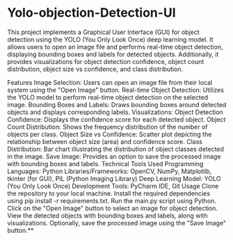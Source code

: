# Yolo-objection-Detection-UI
This project implements a Graphical User Interface (GUI) for object detection using the YOLO (You Only Look Once) deep learning model. It allows users to open an image file and performs real-time object detection, displaying bounding boxes and labels for detected objects. Additionally, it provides visualizations for object detection confidence, object count distribution, object size vs confidence, and class distribution.

Features
Image Selection: Users can open an image file from their local system using the "Open Image" button.
Real-time Object Detection: Utilizes the YOLO model to perform real-time object detection on the selected image.
Bounding Boxes and Labels: Draws bounding boxes around detected objects and displays corresponding labels.
Visualizations:
Object Detection Confidence: Displays the confidence score for each detected object.
Object Count Distribution: Shows the frequency distribution of the number of objects per class.
Object Size vs Confidence: Scatter plot depicting the relationship between object size (area) and confidence score.
Class Distribution: Bar chart illustrating the distribution of object classes detected in the image.
Save Image: Provides an option to save the processed image with bounding boxes and labels.
Technical Tools Used
Programming Languages: Python
Libraries/Frameworks: OpenCV, NumPy, Matplotlib, tkinter (for GUI), PIL (Python Imaging Library)
Deep Learning Model: YOLO (You Only Look Once)
Development Tools: PyCharm IDE, Git
Usage
Clone the repository to your local machine.
Install the required dependencies using pip install -r requirements.txt.
Run the main.py script using Python.
Click on the "Open Image" button to select an image for object detection.
View the detected objects with bounding boxes and labels, along with visualizations.
Optionally, save the processed image using the "Save Image" button.**
